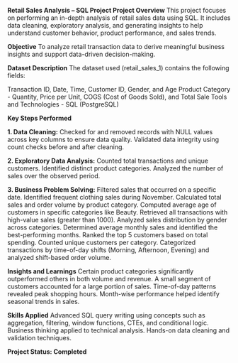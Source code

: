**Retail Sales Analysis – SQL Project
Project Overview**
This project focuses on performing an in-depth analysis of retail sales data using SQL. It includes data cleaning, exploratory analysis, and generating insights to help understand customer behavior, product performance, and sales trends.


**Objective**
To analyze retail transaction data to derive meaningful business insights and support data-driven decision-making.


**Dataset Description**
The dataset used (retail_sales_1) contains the following fields:

Transaction ID, Date, Time, Customer ID, Gender, and Age
Product Category - Quantity, Price per Unit, COGS (Cost of Goods Sold), and Total Sale
Tools and Technologies - SQL (PostgreSQL)


**Key Steps Performed**

**1. Data Cleaning:**
    Checked for and removed records with NULL values across key columns to ensure data quality.
    Validated data integrity using count checks before and after cleaning.

**2. Exploratory Data Analysis:**
    Counted total transactions and unique customers.
    Identified distinct product categories.
    Analyzed the number of sales over the observed period.

**3. Business Problem Solving:**
    Filtered sales that occurred on a specific date.
    Identified frequent clothing sales during November.
    Calculated total sales and order volume by product category.
    Computed average age of customers in specific categories like Beauty.
    Retrieved all transactions with high-value sales (greater than 1000).
    Analyzed sales distribution by gender across categories.
    Determined average monthly sales and identified the best-performing months.
    Ranked the top 5 customers based on total spending.
    Counted unique customers per category.
    Categorized transactions by time-of-day shifts (Morning, Afternoon, Evening) and analyzed shift-based order volume.


**Insights and Learnings**
Certain product categories significantly outperformed others in both volume and revenue.
A small segment of customers accounted for a large portion of sales.
Time-of-day patterns revealed peak shopping hours.
Month-wise performance helped identify seasonal trends in sales.

**Skills Applied**
Advanced SQL query writing using concepts such as aggregation, filtering, window functions, CTEs, and conditional logic.
Business thinking applied to technical analysis.
Hands-on data cleaning and validation techniques.



**Project Status: Completed**
